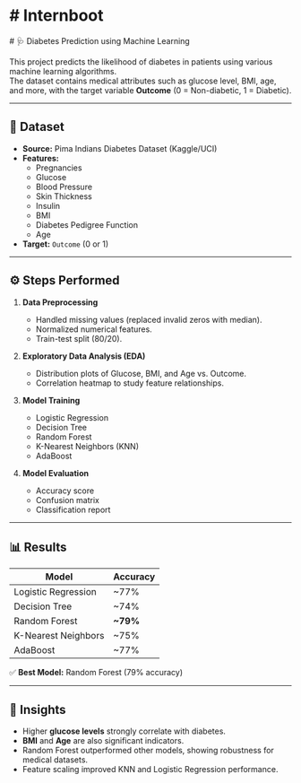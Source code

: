 <h1># Internboot
</h1>
# 🩺 Diabetes Prediction using Machine Learning

This project predicts the likelihood of diabetes in patients using various machine learning algorithms.  
The dataset contains medical attributes such as glucose level, BMI, age, and more, with the target variable **Outcome** (0 = Non-diabetic, 1 = Diabetic).

---

## 📂 Dataset
- **Source:** Pima Indians Diabetes Dataset (Kaggle/UCI)
- **Features:**
  - Pregnancies
  - Glucose
  - Blood Pressure
  - Skin Thickness
  - Insulin
  - BMI
  - Diabetes Pedigree Function
  - Age
- **Target:** `Outcome` (0 or 1)

---

## ⚙️ Steps Performed
1. **Data Preprocessing**
   - Handled missing values (replaced invalid zeros with median).
   - Normalized numerical features.
   - Train-test split (80/20).

2. **Exploratory Data Analysis (EDA)**
   - Distribution plots of Glucose, BMI, and Age vs. Outcome.
   - Correlation heatmap to study feature relationships.

3. **Model Training**
   - Logistic Regression  
   - Decision Tree  
   - Random Forest  
   - K-Nearest Neighbors (KNN)  
   - AdaBoost  

4. **Model Evaluation**
   - Accuracy score  
   - Confusion matrix  
   - Classification report  

---

## 📊 Results

| Model                | Accuracy |
|-----------------------|----------|
| Logistic Regression   | ~77%     |
| Decision Tree         | ~74%     |
| Random Forest         | **~79%** |
| K-Nearest Neighbors   | ~75%     |
| AdaBoost              | ~77%     |

✅ **Best Model:** Random Forest (79% accuracy)

---

## 📌 Insights
- Higher **glucose levels** strongly correlate with diabetes.  
- **BMI** and **Age** are also significant indicators.  
- Random Forest outperformed other models, showing robustness for medical datasets.  
- Feature scaling improved KNN and Logistic Regression performance.  
